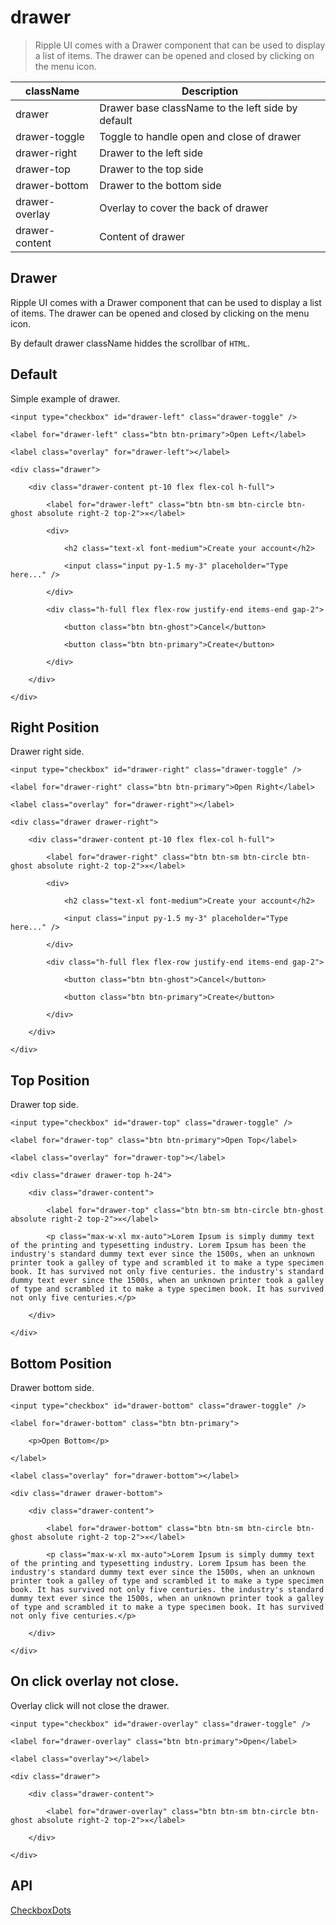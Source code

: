# drawer

> Ripple UI comes with a Drawer component that can be used to display a list of items. The drawer can be opened and closed by clicking on the menu icon.

| className      | Description                                       |
| -------------- | ------------------------------------------------- |
| drawer         | Drawer base className to the left side by default |
| drawer-toggle  | Toggle to handle open and close of drawer         |
| drawer-right   | Drawer to the left side                           |
| drawer-top     | Drawer to the top side                            |
| drawer-bottom  | Drawer to the bottom side                         |
| drawer-overlay | Overlay to cover the back of drawer               |
| drawer-content | Content of drawer                                 |

## Drawer

Ripple UI comes with a Drawer component that can be used to display a list of items. The drawer can be opened and closed by clicking on the menu icon.

By default drawer className hiddes the scrollbar of `HTML`.

## [​](#default)Default

Simple example of drawer.

	<input type="checkbox" id="drawer-left" class="drawer-toggle" />

	<label for="drawer-left" class="btn btn-primary">Open Left</label>

	<label class="overlay" for="drawer-left"></label>

	<div class="drawer">

		<div class="drawer-content pt-10 flex flex-col h-full">

			<label for="drawer-left" class="btn btn-sm btn-circle btn-ghost absolute right-2 top-2">✕</label>

			<div>

				<h2 class="text-xl font-medium">Create your account</h2>

				<input class="input py-1.5 my-3" placeholder="Type here..." />

			</div>

			<div class="h-full flex flex-row justify-end items-end gap-2">

				<button class="btn btn-ghost">Cancel</button>

				<button class="btn btn-primary">Create</button>

			</div>

		</div>

	</div>

## [​](#right-position)Right Position

Drawer right side.

	<input type="checkbox" id="drawer-right" class="drawer-toggle" />

	<label for="drawer-right" class="btn btn-primary">Open Right</label>

	<label class="overlay" for="drawer-right"></label>

	<div class="drawer drawer-right">

		<div class="drawer-content pt-10 flex flex-col h-full">

			<label for="drawer-right" class="btn btn-sm btn-circle btn-ghost absolute right-2 top-2">✕</label>

			<div>

				<h2 class="text-xl font-medium">Create your account</h2>

				<input class="input py-1.5 my-3" placeholder="Type here..." />

			</div>

			<div class="h-full flex flex-row justify-end items-end gap-2">

				<button class="btn btn-ghost">Cancel</button>

				<button class="btn btn-primary">Create</button>

			</div>

		</div>

	</div>

## [​](#top-position)Top Position

Drawer top side.

	<input type="checkbox" id="drawer-top" class="drawer-toggle" />

	<label for="drawer-top" class="btn btn-primary">Open Top</label>

	<label class="overlay" for="drawer-top"></label>

	<div class="drawer drawer-top h-24">

		<div class="drawer-content">

			<label for="drawer-top" class="btn btn-sm btn-circle btn-ghost absolute right-2 top-2">✕</label>

			<p class="max-w-xl mx-auto">Lorem Ipsum is simply dummy text of the printing and typesetting industry. Lorem Ipsum has been the industry's standard dummy text ever since the 1500s, when an unknown printer took a galley of type and scrambled it to make a type specimen book. It has survived not only five centuries. the industry's standard dummy text ever since the 1500s, when an unknown printer took a galley of type and scrambled it to make a type specimen book. It has survived not only five centuries.</p>

		</div>

	</div>

## [​](#bottom-position)Bottom Position

Drawer bottom side.

	<input type="checkbox" id="drawer-bottom" class="drawer-toggle" />

	<label for="drawer-bottom" class="btn btn-primary">

		<p>Open Bottom</p>

	</label>

	<label class="overlay" for="drawer-bottom"></label>

	<div class="drawer drawer-bottom">

		<div class="drawer-content">

			<label for="drawer-bottom" class="btn btn-sm btn-circle btn-ghost absolute right-2 top-2">✕</label>

			<p class="max-w-xl mx-auto">Lorem Ipsum is simply dummy text of the printing and typesetting industry. Lorem Ipsum has been the industry's standard dummy text ever since the 1500s, when an unknown printer took a galley of type and scrambled it to make a type specimen book. It has survived not only five centuries. the industry's standard dummy text ever since the 1500s, when an unknown printer took a galley of type and scrambled it to make a type specimen book. It has survived not only five centuries.</p>

		</div>

	</div>

## [​](#on-click-overlay-not-close)On click overlay not close.

Overlay click will not close the drawer.

	<input type="checkbox" id="drawer-overlay" class="drawer-toggle" />

	<label for="drawer-overlay" class="btn btn-primary">Open</label>

	<label class="overlay"></label>

	<div class="drawer">

		<div class="drawer-content">

			<label for="drawer-overlay" class="btn btn-sm btn-circle btn-ghost absolute right-2 top-2">✕</label>

		</div>

	</div>

## [​](#api)API

[Checkbox](/docs/components/checkbox)[Dots](/docs/components/dots)
